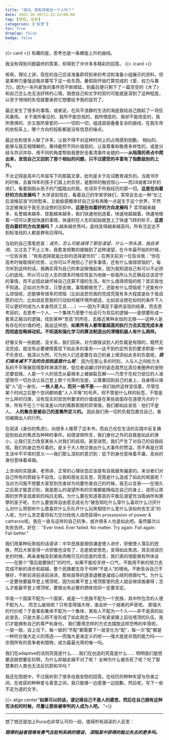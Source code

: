 ```yaml
---
title: "请问，我有资格当一个人吗？"
date: 2022-10-30T11:22:12+08:00
tag: [愤怒, 反思]
categories: ["反思"]
toc: true
dropCap: false
badge: false
---
```

{{< card >}}
有趣的是，思考也是一条螺旋上升的曲线。

我没有得到问题最终的答案，却得到了许许多多精彩的回答。
{{< /card >}}

咳咳，理论上讲，现在的自己应该准备即将到来的考试和准备小组展示的资料，但是某种力量强迫我非要写下这一些东西。暑假刚开始打算完成的《爱、权力与暴力》，因为一系列紧急的事件而不断顺延，到最后便只剩下了一篇空空的《木了》和自己怎么也无法好转的心情。我想自己和文字的契约可能就是深到了这种程度，以至于悄悄的失信就要承担它想要给予我的惩罚了。

最近发生了很多的事情，或者说，在风平浪静的生活的海底我给自己掀起了一场狂风暴雨。
关于我所看见的、我所不能忽视的，我所憎恶的、我却不能改变的，我所畏惧的、亦又我所挚爱的——一切的一切，组成层层叠叠复杂的曲线，在我生命的坐标系上，哪个方向的投影都是没有信息的噪点。

最近也和很多人聊了许多，让我不得不对这种时间上的占用感到抱歉。
相似的、能够与我互相理解的，秉持截然不同价值观的、让我尊重和敬畏多样性的，或是分歧与共识并存、用不同的角度帮助我更好去看清事件全貌的——**从陷落的奇点中爬出来，发现自己又回到了那个相似的问题，只不过感受的丰富有了指数级别的上升。**

不太记得是高中几年级写下的那篇文章，批判是关于应试教育减负的。当我18岁的时候，去看18年的孩子们肩上的负担，是那样的触目惊心——而28或者38岁的他们，看着刚刚从孩子的门槛踏出的我，也讶异于所我经历的那一切。**这是在向着好的方向发展吗？** 大学读到现在，看着自己的学弟学妹们，常常会生出一种“长江后浪推前浪”的欣慰来，又偷偷感概幸好自己没有再晚一点诞生于这个世界，不然注定被淹没于我无法设想的压抑中。**这是在向着好的方向发展吗？** 奖项越来越多、名誉越来越多、技能越来越多，我们快速地创造着，快速地超越着，快速地做着一切可以更加快速的事情，快速的在人生的起始就登上了快速飞转的轮子。**这是在向着好的方向发展吗？** 人越来越优秀吗，底线变得越来越高吗，所有注定达不到标准线的人都是罪有应得吗。

当初的自己落笔悲哀：*减负，怎么可能减得了那些渴望，什么一劳永逸，独自享用*。又过去了不止三年，我愈发频繁的接触到了这种渴望。在今年最开始的时候，一位告诉我：“有些选择就是比别的选择更优的”；在两天前另一位告诉我：“你在高考时候取得的优势，让你可以不用担心了好多事情，还有什么值得烦恼的”。每次听到这样的话，我确实得为自己的幸运惭愧起来，因为我知道自己有可以不必担心的底线，所以可以在人生的很多时候任性妄为地做一些我所认为正确且应该坚守的事情，而不必因此破坏掉自己还算不错的生活。有什么值得烦恼的呢？其实我也不知道。正如对方所言，只管去做，事情都做完了，还能有什么烦恼呢？还能有什么烦恼呢，还能够有很多的烦恼（比如说悲伤我的完成究竟有多大程度是处于我自愿的动力，比如说反思我的行动如何被环境所塑造，比如说设想在如何的条件下人可以更好的成为人本身而非工具......）——因为不满足于最终呈现的结果，而去思考目的，去思考一个人、一个集体乃至整个社会行为背后的逻辑——是想要形成一套真正融洽的逻辑，找到某种“至高”的所在，去接近某种永恒的无限——这种人是有存在的价值的吧，我会这样想。**如果所有人都带着超高的执行力去实现完成本身而彻底忽略掉动机，不知道和强化学习的算法制造出的滑稽机器人有什么两样。**

好像又有一些跑题，没关系，我们回来。对方跟我谈到人的负载是有限的，既然无法完成，就没有必要硬撑着揽下如此多的事务——达不到约定所言的要求即是一种不负责任，我深以为然。可为何人们还是要在自己的身上增添如此多的负载呢，***我们根本减不下去的负担到底是什么呢***：
因为在那么多的时刻，人与人之间权力关系的不平等展现得那样淋漓尽致，低位者谄媚讨好的姿态竟然比高位者圈养的宠物还要低贱，人是一个人的信念从最根本上被崩裂瓦解——乃至于在权力低位的人渴望用尽一切办法让自己登上那个光荣的宝座，让尊重回到自己的身上，自身得以保留“人”这一身份。
**一些人是人，而另一些不是**——我们始终这样坚信着，尽管在某个时间之后整个空间都响着“人人平等”的号声。但不管是什么样的标签，不管是什么样的归类，没有现实的现世所要求的价值或是在某些层面存在道德污点的个体，所有不在三个标准差以内的离群索居的异常值，我们都如此宣告：他们不是人。
**人的集合是被自己的差集所定义的。**
因此我们用一切的负载包裹住自己，害怕被踢出人的行列。

在阅读《身份的焦虑》，向很多人推荐了这本书，而自己也在生活的实践中反复捕捉到如此的焦虑及种种的事件。如德波顿所言，我们身份之外的自我是如此的渺小，让我们无力改变某些人对我们的歧视。甚至进而，我们产生了对自己的自我歧视。我们的身边充斥着的，是关于大人物又做出什么大事件的赞溢，而不再是日常生活中不平常的意义——我们那么深刻的意识到：低下的身份意味着平庸，高尚的身份意味着卓越。

上咨询的实践课，老师讲，正常的心理状态应该是有自我服务偏差的。来访者们对自己所有的质疑与不自信，让我和朋友去反思，究竟是什么造成了如此的局面呢？当对方问我不想要大家受到伤害却为何要伤害自己的时候，我无以言表——在很久之后我才能意识到，我是那么的渴望所有的灾难都能降临在自己的身上，进而让周围的世界变成柔软的纯白无暇。为什么要在知道善恶的平衡后渴望充当吸纳所有罪孽的圣子呢，为什么要放弃自由意志成长为“被告知吃什么穿什么喜欢什么讨厌什么对什么愤怒听什么歌喜欢什么乐队开什么玩笑相信什么爱什么该如何去生活”的人呢，为什么贪恋着将权力交付给他人进而获得in prossession of power & catharsis呢。我在一直与这样的自己抗争，或许很多人也是如此吧。虽然屡次以失败告终，好在：
"Ever tried. Ever failed. No matter. Try again. Fail again. Fail better."

我们用某种玩笑般的话语讲：中华民族是相信谦虚使人进步，骄傲使人落后的民族，然后大家变得一点骄傲也没有了，总是居安思危，变得如此焦虑。其实阅读历史的时候，再亲身触及到某些肉眼可见的态度的改变，我们真的很能够有所体会——在那个“落后就要挨打”的时代，如果不能咬牙拼一口气，不能用不断的努力去完成不断的进步和超越，整个民族都生存于何种“不是人”的境地。不断告诉自己不够好，不断前进前进前进进，那些屈辱的逐渐退散是凝成心结的扬眉吐气。为什么一定要快要最早登上塔顶呢，因为如果不登上塔顶那里的恶人就会继续施暴呀；怎么才能最早登上塔顶呢，要做出有必要的牺牲信仰一定要坚定。

毕竟一个国家不配为一个国家，或是一个民族不配为一个民族，其中所包含的人便不配为人。
而怎么破局呢？只有变得强大呀，谁会听一个弱者的声音呢。
那强大的代价呢？于是某些集体不配为一个集体，某些人不配为一个人——并不是真的如此宣告，只是大家心照不宣形成了如此观念——只有紧紧跟上前往塔顶的队伍，我们才能拥有自己的尊严和身份。
我们要用怎样的方式去摆脱这样恐怖的牢笼呢，一层一层，自上往下，每一层的“不配”都需要下一层变化为“配”，每一次“配”都是一种符合强大定义的筛选——而强大是谁定义的呢——强大就是杀戮的能力吗——杀戮所有的竞争者和猎物，成为最最光荣的唯一吗。

我们在adaptive的法则究竟是什么......我们在创造的究竟是什么......
明明我们是想要逃脱想要反抗啊，为什么却越走越不对了呢？
女神为什么被杀死了呢？吃了智慧果的人类也无法反抗耶和华吗？

我还在困惑中，不过我听到了很多给我安慰的回答。在经历的种种失望与伤害之间，在收获的种种爱与善意之间，我只能够一边感激一边抱歉，然后呢，写下一些不足为道的文字。

{{< align center"**如果可以的话，请记得自己不是人的感觉，然后在自己拥有这种否决权的时候，尽量让那些被审判的人成为人吧。** ">}}

---

想了想还是加上Runa也非常认可的一段，值得所有阅读的人反思：

***既得利益者很难有勇气去批判系统的错误，*
*深陷其中获得的能比失去的更多吗。***
